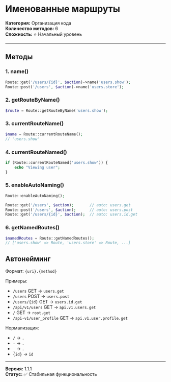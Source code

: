 # Именованные маршруты

**Категория:** Организация кода  
**Количество методов:** 6  
**Сложность:** ⭐ Начальный уровень

---

## Методы

### 1. name()

```php
Route::get('/users/{id}', $action)->name('users.show');
Route::post('/users', $action)->name('users.store');
```

### 2. getRouteByName()

```php
$route = Route::getRouteByName('users.show');
```

### 3. currentRouteName()

```php
$name = Route::currentRouteName();
// 'users.show'
```

### 4. currentRouteNamed()

```php
if (Route::currentRouteNamed('users.show')) {
    echo "Viewing user";
}
```

### 5. enableAutoNaming()

```php
Route::enableAutoNaming();

Route::get('/users', $action);       // auto: users.get
Route::post('/users', $action);      // auto: users.post
Route::get('/users/{id}', $action);  // auto: users.id.get
```

### 6. getNamedRoutes()

```php
$namedRoutes = Route::getNamedRoutes();
// ['users.show' => Route, 'users.store' => Route, ...]
```

## Автонейминг

Формат: `{uri}.{method}`

Примеры:
- `/users` GET → `users.get`
- `/users` POST → `users.post`
- `/users/{id}` GET → `users.id.get`
- `/api/v1/users` GET → `api.v1.users.get`
- `/` GET → `root.get`
- `/api-v1/user_profile` GET → `api.v1.user.profile.get`

Нормализация:
- `/` → `.`
- `-` → `.`
- `_` → `.`
- `{id}` → `id`

---

**Версия:** 1.1.1  
**Статус:** ✅ Стабильная функциональность

